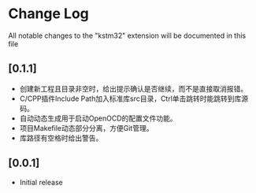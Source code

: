# Change Log

All notable changes to the "kstm32" extension will be documented in this file

## [0.1.1]

- 创建新工程且目录非空时，给出提示确认是否继续，而不是直接取消报错。
- C/CPP插件Include Path加入标准库src目录，Ctrl单击跳转时能跳转到库源码。
- 自动动态生成用于启动OpenOCD的配置文件功能。
- 项目Makefile动态部分分离，方便Git管理。
- 库路径有空格时给出警告。


## [0.0.1]

- Initial release